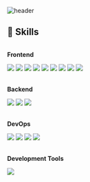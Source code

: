 <div>
  
  ![header](https://capsule-render.vercel.app/api?type=transparent&color=transparent0&height=150&section=header&text=Welcome%20to%20My%20GitHub%20👋&fontColor=fcfefe&fontSize=40)
</div>

## 🔨 Skills
<div style="display:flex; flex-direction:column; align-items:flex-start;">
    <!-- Frontend -->
    <p><strong>Frontend</strong></p>
    <div>
        <img src="https://img.shields.io/badge/javascript-F7DF1E?style=for-the-badge&logo=javascript&logoColor=white">
        <img src="https://img.shields.io/badge/Typescript-3178C6?style=for-the-badge&logo=typescript&logoColor=white">
        <img src="https://img.shields.io/badge/react-61DAFB?style=for-the-badge&logo=react&logoColor=white">
        <img src="https://img.shields.io/badge/recoil-3578E5?style=for-the-badge&logo=recoil&logoColor=white">
        <img src="https://img.shields.io/badge/reactquery-FF4154?style=for-the-badge&logo=reactquery&logoColor=white">
        <img src="https://img.shields.io/badge/next.js-ffffff?style=for-the-badge&logo=next.js&logoColor=black"> 
        <img src="https://img.shields.io/badge/vanillaExtract-F790B3?style=for-the-badge&logo=vanillaextract&logoColor=white"> 
        <img src="https://img.shields.io/badge/html5-E34F26?style=for-the-badge&logo=html5&logoColor=white"> 
        <img src="https://img.shields.io/badge/css3-1572B6?style=for-the-badge&logo=css3&logoColor=white">
    </div>
    <br/>
    <!-- Backend -->
    <p><strong>Backend</strong></p>
    <div>
        <img src="https://img.shields.io/badge/node.js-339933?style=for-the-badge&logo=node.js&logoColor=white">
        <img src="https://img.shields.io/badge/express-000000?style=for-the-badge&logo=spring boot&logoColor=white"> 
        <img src="https://img.shields.io/badge/javascript-F7DF1E?style=for-the-badge&logo=javascript&logoColor=white">
    </div>
  <br/>
    <!-- DevOps -->
    <p><strong>DevOps</strong></p>
    <div>
        <img src="https://img.shields.io/badge/mongodb-47A248?style=for-the-badge&logo=mongodb&logoColor=white"> 
        <img src="https://img.shields.io/badge/amazons3-569A31?style=for-the-badge&logo=amazons3&logoColor=white"> 
        <img src="https://img.shields.io/badge/amazonec2-FF9900?style=for-the-badge&logo=amazonec2&logoColor=white">
      <img src="https://img.shields.io/badge/amazonroute53-8C4FFF?style=for-the-badge&logo=amazonroute53&logoColor=white">
    </div>
  <br/>
    <!-- Development Tools -->
    <p><strong>Development Tools</strong></p>
    <div>
        <img src="https://img.shields.io/badge/visualstudiocode-007ACC?style=for-the-badge&logo=visualstudiocode&logoColor=white"> 
    </div>
<br>
</div>


